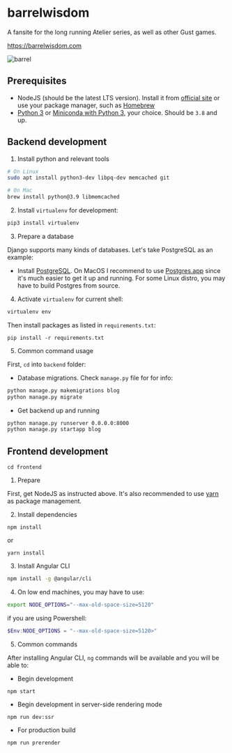 # barrelwisdom
A fansite for the long running Atelier series, as well as other Gust games.

https://barrelwisdom.com

![barrel](https://barrelwisdom.com/media/main/barrelwisdom.svg)

## Prerequisites

- NodeJS (should be the latest LTS version). Install it from [official site](https://nodejs.org/en/) or use your package manager, such as [Homebrew](https://brew.sh/)
- [Python 3](https://www.python.org/downloads/) or [Miniconda with Python 3](https://docs.conda.io/en/latest/miniconda.html), your choice. Should be `3.8` and up.

## Backend development

1. Install python and relevant tools

```bash
# On Linux
sudo apt install python3-dev libpq-dev memcached git

# On Mac
brew install python@3.9 libmemcached
```

2. Install `virtualenv` for development:

```bash
pip3 install virtualenv
```

3. Prepare a database

Django supports many kinds of databases. Let's take PostgreSQL as an example:

- Install [PostgreSQL](https://www.postgresql.org/download/). On MacOS I recommend to use [Postgres.app](https://postgresapp.com/) since it's much easier to get it up and running. For some Linux distro, you may have to build Postgres from source.

4. Activate `virtualenv` for current shell:

```powershell
virtualenv env
```

Then install packages as listed in `requirements.txt`:

```
pip install -r requirements.txt
```

5. Common command usage

First, `cd` into `backend` folder:

- Database migrations. Check `manage.py` file for for info:

```bash
python manage.py makemigrations blog
python manage.py migrate
```

- Get backend up and running

```bash
python manage.py runserver 0.0.0.0:8000
python manage.py startapp blog
```

## Frontend development

```
cd frontend
```

1. Prepare

First, get NodeJS as instructed above. It's also recommended to use [yarn](https://classic.yarnpkg.com/lang/en/) as package management.

2. Install dependencies

```
npm install
```

or

```
yarn install
```

3. Install Angular CLI

```bash
npm install -g @angular/cli
```

4. On low end machines, you may have to use:

```bash
export NODE_OPTIONS="--max-old-space-size=5120"
```

if you are using Powershell:

```powershell
$Env:NODE_OPTIONS = "--max-old-space-size=5120>"
```

5. Common commands

After installing Angular CLI, `ng` commands will be available and you will be able to:

- Begin development

```
npm start
```


- Begin development in server-side rendering mode

```
npm run dev:ssr
```

- For production build

```
npm run prerender
```